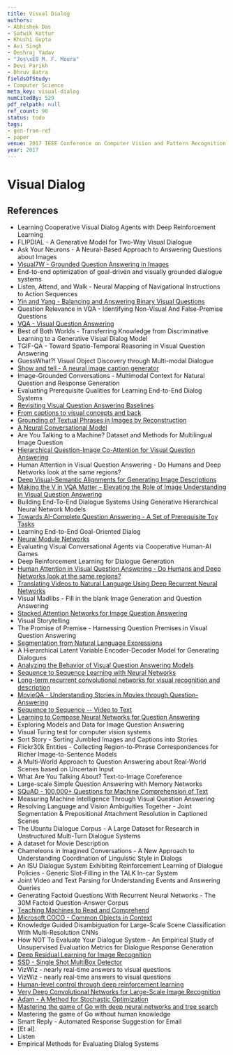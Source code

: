 ```yaml
---
title: Visual Dialog
authors:
- Abhishek Das
- Satwik Kottur
- Khushi Gupta
- Avi Singh
- Deshraj Yadav
- "Jos\xE9 M. F. Moura"
- Devi Parikh
- Dhruv Batra
fieldsOfStudy:
- Computer Science
meta_key: visual-dialog
numCitedBy: 529
pdf_relpath: null
ref_count: 98
status: todo
tags:
- gen-from-ref
- paper
venue: 2017 IEEE Conference on Computer Vision and Pattern Recognition (CVPR)
year: 2017
---
```


# Visual Dialog

## References

- Learning Cooperative Visual Dialog Agents with Deep Reinforcement Learning
- FLIPDIAL - A Generative Model for Two-Way Visual Dialogue
- Ask Your Neurons - A Neural-Based Approach to Answering Questions about Images
- [Visual7W - Grounded Question Answering in Images](./visual7w-grounded-question-answering-in-images.md)
- End-to-end optimization of goal-driven and visually grounded dialogue systems
- Listen, Attend, and Walk - Neural Mapping of Navigational Instructions to Action Sequences
- [Yin and Yang - Balancing and Answering Binary Visual Questions](./yin-and-yang-balancing-and-answering-binary-visual-questions.md)
- Question Relevance in VQA - Identifying Non-Visual And False-Premise Questions
- [VQA - Visual Question Answering](./vqa-visual-question-answering.md)
- Best of Both Worlds - Transferring Knowledge from Discriminative Learning to a Generative Visual Dialog Model
- TGIF-QA - Toward Spatio-Temporal Reasoning in Visual Question Answering
- GuessWhat?! Visual Object Discovery through Multi-modal Dialogue
- [Show and tell - A neural image caption generator](./show-and-tell-a-neural-image-caption-generator.md)
- Image-Grounded Conversations - Multimodal Context for Natural Question and Response Generation
- Evaluating Prerequisite Qualities for Learning End-to-End Dialog Systems
- [Revisiting Visual Question Answering Baselines](./revisiting-visual-question-answering-baselines.md)
- [From captions to visual concepts and back](./from-captions-to-visual-concepts-and-back.md)
- [Grounding of Textual Phrases in Images by Reconstruction](./grounding-of-textual-phrases-in-images-by-reconstruction.md)
- [A Neural Conversational Model](./a-neural-conversational-model.md)
- Are You Talking to a Machine? Dataset and Methods for Multilingual Image Question
- [Hierarchical Question-Image Co-Attention for Visual Question Answering](./hierarchical-question-image-co-attention-for-visual-question-answering.md)
- Human Attention in Visual Question Answering - Do Humans and Deep
 Networks look at the same regions?
- [Deep Visual-Semantic Alignments for Generating Image Descriptions](./deep-visual-semantic-alignments-for-generating-image-descriptions.md)
- [Making the V in VQA Matter - Elevating the Role of Image Understanding in Visual Question Answering](./making-the-v-in-vqa-matter-elevating-the-role-of-image-understanding-in-visual-question-answering.md)
- Building End-To-End Dialogue Systems Using Generative Hierarchical Neural Network Models
- [Towards AI-Complete Question Answering - A Set of Prerequisite Toy Tasks](./towards-ai-complete-question-answering-a-set-of-prerequisite-toy-tasks.md)
- Learning End-to-End Goal-Oriented Dialog
- [Neural Module Networks](./neural-module-networks.md)
- Evaluating Visual Conversational Agents via Cooperative Human-AI Games
- Deep Reinforcement Learning for Dialogue Generation
- [Human Attention in Visual Question Answering - Do Humans and Deep Networks look at the same regions?](./human-attention-in-visual-question-answering-do-humans-and-deep-networks-look-at-the-same-regions.md)
- [Translating Videos to Natural Language Using Deep Recurrent Neural Networks](./translating-videos-to-natural-language-using-deep-recurrent-neural-networks.md)
- Visual Madlibs - Fill in the blank Image Generation and Question Answering
- [Stacked Attention Networks for Image Question Answering](./stacked-attention-networks-for-image-question-answering.md)
- Visual Storytelling
- The Promise of Premise - Harnessing Question Premises in Visual Question Answering
- [Segmentation from Natural Language Expressions](./segmentation-from-natural-language-expressions.md)
- A Hierarchical Latent Variable Encoder-Decoder Model for Generating Dialogues
- [Analyzing the Behavior of Visual Question Answering Models](./analyzing-the-behavior-of-visual-question-answering-models.md)
- [Sequence to Sequence Learning with Neural Networks](./sequence-to-sequence-learning-with-neural-networks.md)
- [Long-term recurrent convolutional networks for visual recognition and description](./long-term-recurrent-convolutional-networks-for-visual-recognition-and-description.md)
- [MovieQA - Understanding Stories in Movies through Question-Answering](./movieqa-understanding-stories-in-movies-through-question-answering.md)
- [Sequence to Sequence -- Video to Text](./sequence-to-sequence-video-to-text.md)
- [Learning to Compose Neural Networks for Question Answering](./learning-to-compose-neural-networks-for-question-answering.md)
- Exploring Models and Data for Image Question Answering
- Visual Turing test for computer vision systems
- Sort Story - Sorting Jumbled Images and Captions into Stories
- Flickr30k Entities - Collecting Region-to-Phrase Correspondences for Richer Image-to-Sentence Models
- A Multi-World Approach to Question Answering about Real-World Scenes based on Uncertain Input
- What Are You Talking About? Text-to-Image Coreference
- Large-scale Simple Question Answering with Memory Networks
- [SQuAD - 100,000+ Questions for Machine Comprehension of Text](./squad-100-000-questions-for-machine-comprehension-of-text.md)
- Measuring Machine Intelligence Through Visual Question Answering
- Resolving Language and Vision Ambiguities Together - Joint Segmentation & Prepositional Attachment Resolution in Captioned Scenes
- The Ubuntu Dialogue Corpus - A Large Dataset for Research in Unstructured Multi-Turn Dialogue Systems
- A dataset for Movie Description
- Chameleons in Imagined Conversations - A New Approach to Understanding Coordination of Linguistic Style in Dialogs
- An ISU Dialogue System Exhibiting Reinforcement Learning of Dialogue Policies - Generic Slot-Filling in the TALK In-car System
- Joint Video and Text Parsing for Understanding Events and Answering Queries
- Generating Factoid Questions With Recurrent Neural Networks - The 30M Factoid Question-Answer Corpus
- [Teaching Machines to Read and Comprehend](./teaching-machines-to-read-and-comprehend.md)
- [Microsoft COCO - Common Objects in Context](./microsoft-coco-common-objects-in-context.md)
- Knowledge Guided Disambiguation for Large-Scale Scene Classification With Multi-Resolution CNNs
- How NOT To Evaluate Your Dialogue System - An Empirical Study of Unsupervised Evaluation Metrics for Dialogue Response Generation
- [Deep Residual Learning for Image Recognition](./deep-residual-learning-for-image-recognition.md)
- [SSD - Single Shot MultiBox Detector](./ssd-single-shot-multibox-detector.md)
- VizWiz - nearly real-time answers to visual questions
- VizWiz - nearly real-time answers to visual questions
- [Human-level control through deep reinforcement learning](./human-level-control-through-deep-reinforcement-learning.md)
- [Very Deep Convolutional Networks for Large-Scale Image Recognition](./very-deep-convolutional-networks-for-large-scale-image-recognition.md)
- [Adam - A Method for Stochastic Optimization](./adam-a-method-for-stochastic-optimization.md)
- [Mastering the game of Go with deep neural networks and tree search](./mastering-the-game-of-go-with-deep-neural-networks-and-tree-search.md)
- Mastering the game of Go without human knowledge
- Smart Reply - Automated Response Suggestion for Email
- [Et al].
- Listen
- Empirical Methods for Evaluating Dialog Systems

